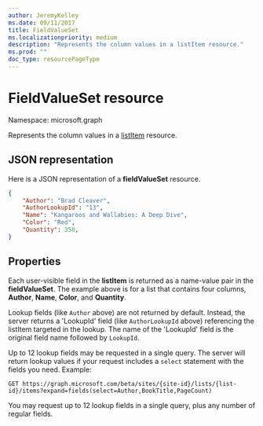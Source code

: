 ```yaml
---
author: JeremyKelley
ms.date: 09/11/2017
title: FieldValueSet
ms.localizationpriority: medium
description: "Represents the column values in a listItem resource."
ms.prod: ""
doc_type: resourcePageType
---
```


# FieldValueSet resource

Namespace: microsoft.graph

Represents the column values in a [listItem](listitem.md) resource.

## JSON representation

Here is a JSON representation of a **fieldValueSet** resource.
<!-- { "blockType": "resource", "@odata.type": "microsoft.graph.fieldValueSet",
      "optionalProperties": ["Author", "AuthorLookupId", "Name", "Color", "Quantity" ],
       "baseType": "microsoft.graph.entity", "openType": true } -->

```json
{
    "Author": "Brad Cleaver",
    "AuthorLookupId": "13",
    "Name": "Kangaroos and Wallabies: A Deep Dive",
    "Color": "Red",
    "Quantity": 350,
}
```

## Properties

Each user-visible field in the **listItem** is returned as a name-value pair in the **fieldValueSet**.
The example above is for a list that contains four columns, **Author**, **Name**, **Color**, and **Quantity**.

Lookup fields (like `Author` above) are not returned by default.
Instead, the server returns a 'LookupId' field (like `AuthorLookupId` above) referencing the listItem targeted in the lookup.
The name of the 'LookupId' field is the original field name followed by `LookupId`.

Up to 12 lookup fields may be requested in a single query.
The server will return lookup values if your request includes a `select` statement with the fields you need.
Example:

```http
GET https://graph.microsoft.com/beta/sites/{site-id}/lists/{list-id}/items?expand=fields(select=Author,BookTitle,PageCount)
```

You may request up to 12 lookup fields in a single query, plus any number of regular fields.

<!-- {
  "type": "#page.annotation",
  "description": "",
  "keywords": "",
  "section": "documentation",
  "tocPath": "Resources/FieldValueSet"
} -->

